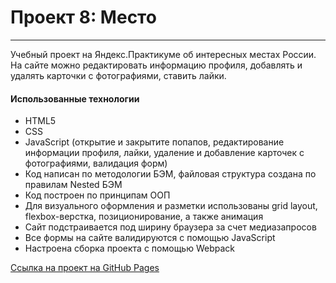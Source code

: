 # Проект 8: Место
---
Учебный проект на Яндекс.Практикуме об интересных местах России. На сайте можно редактировать информацию профиля, добавлять и удалять карточки с фотографиями, ставить лайки.
#### Использованные технологии
* HTML5
* CSS
* JavaScript (открытие и закрытите попапов, редактирование информации профиля, лайки, удаление и добавление карточек с фотографиями, валидация форм)
* Код написан по методологии БЭМ, файловая структура создана по правилам Nested БЭМ
* Код построен по принципам ООП
* Для визуального оформления и разметки использованы grid layout, flexbox-верстка, позиционирование, а также анимация
* Сайт подстраивается под ширину браузера за счет медиазапросов
* Все формы на сайте валидируются с помощью JavaScript
* Настроена сборка проекта с помощью Webpack

[Ссылка на проект на GitHub Pages](https://yanakozhevnikova.github.io/mesto/)
